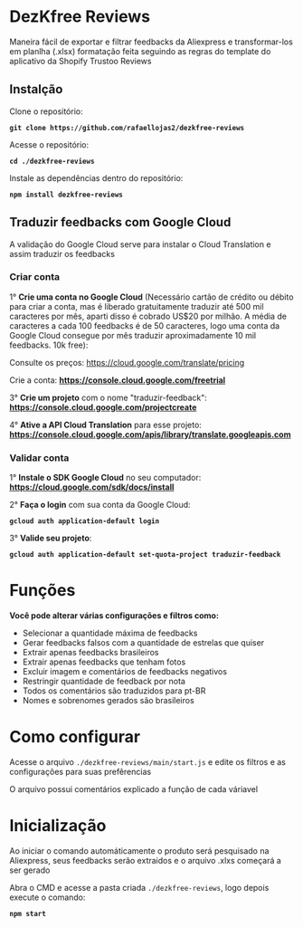 # DezKfree Reviews
Maneira fácil de exportar e filtrar feedbacks da Aliexpress e transformar-los em planlha (.xlsx) formatação feita seguindo as regras do template do aplicativo da Shopify Trustoo Reviews

## Instalção
Clone o repositório:

**`git clone https://github.com/rafaellojas2/dezkfree-reviews`**

Acesse o repositório:

**`cd ./dezkfree-reviews`**

Instale as dependências dentro do repositório:

**`npm install dezkfree-reviews`**

## Traduzir feedbacks com Google Cloud

A validação do Google Cloud serve para instalar o Cloud Translation e assim traduzir os feedbacks

### Criar conta

1° **Crie uma conta no Google Cloud** (Necessário cartão de crédito ou débito para criar a conta, mas é liberado gratuitamente traduzir até 500 mil caracteres por mês, aparti disso é cobrado US$20 por milhão. A média de caracteres a cada 100 feedbacks é de 50 caracteres, logo uma conta da Google Cloud consegue por mês traduzir aproximadamente 10 mil feedbacks. 10k free): 

Consulte os preços: https://cloud.google.com/translate/pricing

Crie a conta: **https://console.cloud.google.com/freetrial**

3° **Crie um projeto** com o nome "traduzir-feedback": **https://console.cloud.google.com/projectcreate**

4° **Ative a API Cloud Translation** para esse projeto: **https://console.cloud.google.com/apis/library/translate.googleapis.com**

### Validar conta

1° **Instale o SDK Google Cloud** no seu computador: **https://cloud.google.com/sdk/docs/install**

2° **Faça o login** com sua conta da Google Cloud:

**`gcloud auth application-default login`**

3° **Valide seu projeto**:

**`gcloud auth application-default set-quota-project traduzir-feedback`**

# Funções
**Você pode alterar várias configurações e filtros como:**
- Selecionar a quantidade máxima de feedbacks
- Gerar feedbacks falsos com a quantidade de estrelas que quiser
- Extrair apenas feedbacks brasileiros
- Extrair apenas feedbacks que tenham fotos
- Excluir imagem e comentários de feedbacks negativos
- Restringir quantidade de feedback por nota
- Todos os comentários são traduzidos para pt-BR
- Nomes e sobrenomes gerados são brasileiros

# Como configurar

Acesse o arquivo `./dezkfree-reviews/main/start.js` e edite os filtros e as configurações para suas prefêrencias

O arquivo possui comentários explicado a função de cada váriavel

# Inicialização

Ao iniciar o comando automáticamente o produto será pesquisado na Aliexpress, seus feedbacks serão extraidos e o arquivo .xlxs começará a ser gerado

Abra o CMD e acesse a pasta criada `./dezkfree-reviews`, logo depois execute o comando:

**`npm start`**
